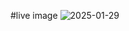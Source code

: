 #live image
![2025-01-29](https://github.com/user-attachments/assets/ab22d4db-d3bd-40db-863d-d446c503305e)
